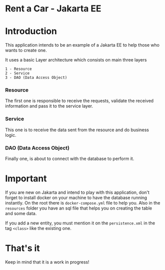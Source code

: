 # Rent a Car - Jakarta EE

# Introduction

This application intends to be an example of a Jakarta EE to help those who wants to create one.

 It uses a basic Layer architecture which consists on main three layers
 
    1 - Resource
    2 - Service
    3 - DAO (Data Access Object)

### Resource

The first one is responsible to receive the requests, validate the received information and pass
it to the service layer.

### Service

This one is to receive the data sent from the resource and do business logic.

### DAO (Data Access Object)

Finally one, is about to connect with the database to perform it.

# Important

If you are new on Jakarta and intend to play with this application, don't forget to install
docker on your machine to have the database running instantly. On the root there is 
`docker-compose.yml` file to help you. Also in the `resources` folder you have an sql file
that helps you on creating the table and some data.

If you add a new entity, you must mention it on the `persistence.xml` in the tag `<class>` 
like the existing one.

# That's it

Keep in mind that it is a work in progress!